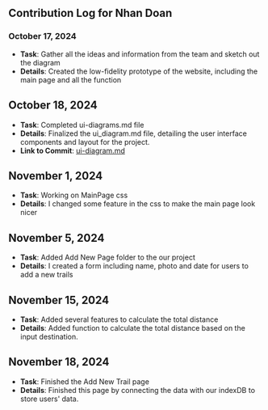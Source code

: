 ## Contribution Log for Nhan Doan

### October 17, 2024
- **Task**: Gather all the ideas and information from the team and sketch out the diagram
- **Details**: Created the low-fidelity prototype of the website, including the main page and all the function
## October 18, 2024
- **Task**: Completed ui-diagrams.md file
- **Details**: Finalized the ui_diagram.md file, detailing the user interface components and layout for the project.
- **Link to Commit**: [ui-diagram.md](https://github.com/WillPalaia/326Project/edit/main/team/m2/ui-diagrams.md)

## November 1, 2024
- **Task**: Working on MainPage css
- **Details**: I changed some feature in the css to make the main page look nicer

## November 5, 2024
- **Task**: Added Add New Page folder to the our project
- **Details**: I created a form including name, photo and date for users to add a new trails

## November 15, 2024
- **Task**: Added several features to calculate the total distance
- **Details**: Added function to calculate the total distance based on the input destination.

## November 18, 2024
- **Task**: Finished the Add New Trail page
- **Details**: Finished this page by connecting the data with our indexDB to store users' data.

